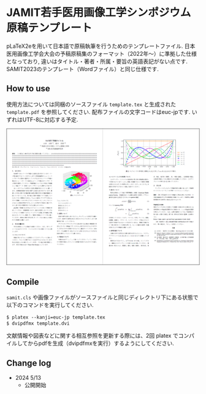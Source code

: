 # JAMIT若手医用画像工学シンポジウム 原稿テンプレート
pLaTeX2eを用いて日本語で原稿執筆を行うためのテンプレートファイル. 日本医用画像工学会大会の予稿原稿集のフォーマット（2022年～）に準拠した仕様となっており, 違いはタイトル・著者・所属・要旨の英語表記がない点です. SAMIT2023のテンプレート（Wordファイル）と同じ仕様です. 


## How to use 
使用方法については同梱のソースファイル `template.tex` と生成された `template.pdf` を参照してください. 
配布ファイルの文字コードはeuc-jpです. いずれはUTF-8に対応する予定. 

<img alt="Screenshot of the template." src="./eg.png" style="max-width: 100%" />


## Compile
`samit.cls` や画像ファイルがソースファイルと同じディレクトリ下にある状態で以下のコマンドを実行してください. 
```  
$ platex --kanji=euc-jp template.tex
$ dvipdfmx template.dvi
```
文献情報や図表などに関する相互参照を更新する際には、2回 platex でコンパイルしてからpdfを生成（dvipdfmxを実行）するようにしてください. 

## Change log

- 2024 5/13
    - 公開開始

